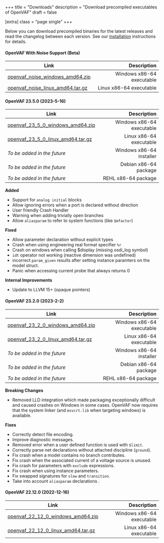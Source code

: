 +++
title = "Downloads"
description = "Download precompiled executables of OpenVAF"
draft = false

[extra]
class = "page single"
+++

Below you can download precompiled binaries for the latest releases and read the changelog between each version.
See our [installation](https://openvaf.semimod.de/docs/getting-started/installation/) instructions for details.

#### OpenVAF With Noise Support (Beta)

|Link                                        |   Description                               |
|--------------------------------------------|--------------------------------------------:|
|[openvaf_noise_windows_amd64.zip](https://datashare.tu-dresden.de/s/TZr4qr4bfHfcAYd)   |  Windows x86-64 executable                  |
|[openvaf_noise_linux_amd64.tar.gz](https://datashare.tu-dresden.de/s/deELsiBGyitSS3o)  |  Linux x86-64 executable                    |

#### OpenVAF 23.5.0 (2023-5-16)


|Link                                        |   Description                               |
|--------------------------------------------|--------------------------------------------:|
|[openvaf_23_5_0_windows_amd64.zip](https://datashare.tu-dresden.de/s/ZAC8qcGfge2FM8o)   |  Windows x86-64 executable                  |
|[openvaf_23_5_0_linux_amd64.tar.gz](https://openva.fra1.cdn.digitaloceanspaces.com/openvaf_23_5_0_linux_amd64.tar.gz)  |  Linux x86-64 executable                    |
|*To be added in the future*                 |  Windows x86-64 installer                   |
|*To be added in the future*                 |  Debian x86-64 package                      |
|*To be added in the future*                 |  REHL x86-64 package                        |



**Added**

* Support for `analog initial` blocks
* Allow ignoring errors when a port is declared without direction
* User friendly Crash Handler
* Warning when adding trivially open branches
* Allow `aliasparam` to refer to system functions (like `$mfactor`)

**Fixed**

* Allow parameter declaration without explicit types
* Crash when using engineering real format specifier `%r`
* Crash on windows when calling $display (missing osdi_log symbol)
* `idt` operator not working (reactive dimension was undefined)
* incorrect `param_given` results after setting instance paramters on the model struct.
* Panic when accessing current probe that always returns 0

**Internal Improvements**

* Update to LLVM 15+ (opaque pointers)

#### OpenVAF 23.2.0 (2023-2-2)



|Link                                        |   Description                               |
|--------------------------------------------|--------------------------------------------:|
|[openvaf_23_2_0_windows_amd64.zip](https://openva.fra1.cdn.digitaloceanspaces.com/openvaf_23_2_0_windows_amd64.zip)   |  Windows x86-64 executable                  |
|[openvaf_23_2_0_linux_amd64.tar.gz](https://openva.fra1.cdn.digitaloceanspaces.com/openvaf_23_2_0_linux_amd64.tar.xz)  |  Linux x86-64 executable                    |
|*To be added in the future*                 |  Windows x86-64 installer                   |
|*To be added in the future*                 |  Debian x86-64 package                      |
|*To be added in the future*                 |  REHL x86-64 package                        |


**Breaking Changes**

* Removed LLD integration which made packaging exceptionally difficult and caused crashes on Windows in some cases. OpenVAF now requires that the system linker (and `msvcrt.lib` when targeting windows) is available.

**Fixes**

* Correctly detect file encoding.
* Improve diagnostic messages.
* Removed error when a user defined function is used with `$limit`.
* Correctly parse net declarations without attached discipline (`ground`).
* Fix crash when a model contains no branch contributes.
* Fix crash when the associated current of a voltage source is unused.
* Fix crash for parameters with `exclude` expressions.
* Fix crash when using instance parameters.
* Fix swapped signatures for `slew` and `transition`.
* Take into account `aliasparam` declarations .

#### OpenVAF 22.12.0 (2022-12-16)



|Link                                        |   Description                               |
|--------------------------------------------|--------------------------------------------:|
|[openvaf_22_12_0_windows_amd64.zip](https://openva.fra1.cdn.digitaloceanspaces.com/openvaf_22_12_0_windows_amd64.zip)   |  Windows x86-64 executable                  |
|[openvaf_22_12_0_linux_amd64.tar.gz](https://openva.fra1.cdn.digitaloceanspaces.com/openvaf_22_12_0_linux_amd64.tar.gz)  |  Linux x86-64 executable                    |
